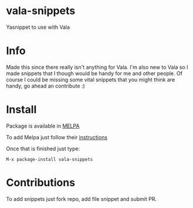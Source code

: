 # vala-snippets
Yasnippet to use with Vala

Info
====

Made this since there really isn't anything for Vala. I'm also new to Vala
so I made snippets that I though would be handy for me and other people. Of course
I could be missing some vital snippets that you might think are handy, go ahead an contribute :)

Install
========

Package is available in [MELPA](http://melpa.org/#/vala-snippets)

To add Melpa just follow their [instructions](https://github.com/milkypostman/melpa#usage)

Once that is finished just type:
~~~
M-x package-install vala-snippets
~~~

Contributions
=============

To add snippets just fork repo, add file snippet and submit PR.
